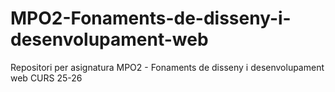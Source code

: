 # MPO2-Fonaments-de-disseny-i-desenvolupament-web
Repositori per asignatura MPO2 - Fonaments de disseny i desenvolupament web CURS 25-26
